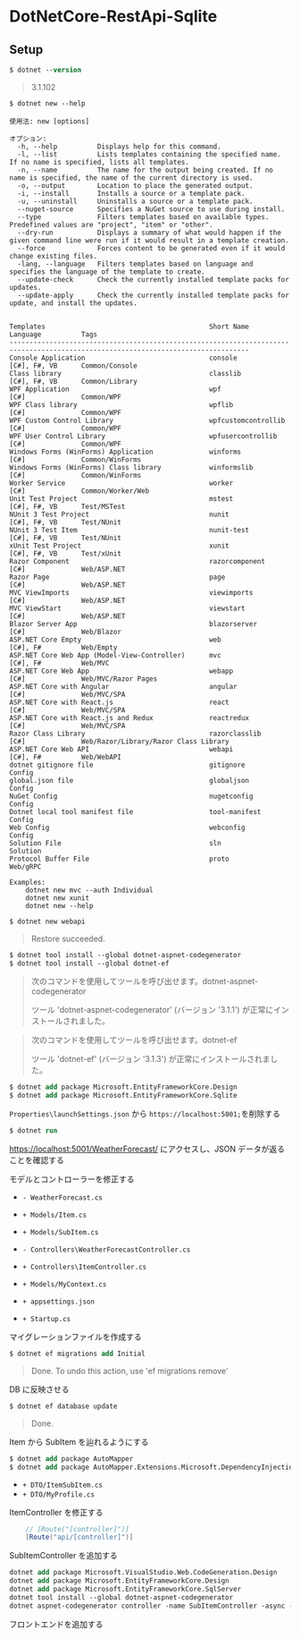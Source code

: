 # DotNetCore-RestApi-Sqlite

## Setup

```ps
$ dotnet --version
```

> 3.1.102

```ps
$ dotnet new --help
```

```
使用法: new [options]

オプション:
  -h, --help          Displays help for this command.
  -l, --list          Lists templates containing the specified name. If no name is specified, lists all templates.
  -n, --name          The name for the output being created. If no name is specified, the name of the current directory is used.
  -o, --output        Location to place the generated output.
  -i, --install       Installs a source or a template pack.
  -u, --uninstall     Uninstalls a source or a template pack.
  --nuget-source      Specifies a NuGet source to use during install.
  --type              Filters templates based on available types. Predefined values are "project", "item" or "other".
  --dry-run           Displays a summary of what would happen if the given command line were run if it would result in a template creation.
  --force             Forces content to be generated even if it would change existing files.
  -lang, --language   Filters templates based on language and specifies the language of the template to create.
  --update-check      Check the currently installed template packs for updates.
  --update-apply      Check the currently installed template packs for update, and install the updates.


Templates                                         Short Name               Language          Tags
----------------------------------------------------------------------------------------------------------------------------------
Console Application                               console                  [C#], F#, VB      Common/Console
Class library                                     classlib                 [C#], F#, VB      Common/Library
WPF Application                                   wpf                      [C#]              Common/WPF
WPF Class library                                 wpflib                   [C#]              Common/WPF
WPF Custom Control Library                        wpfcustomcontrollib      [C#]              Common/WPF
WPF User Control Library                          wpfusercontrollib        [C#]              Common/WPF
Windows Forms (WinForms) Application              winforms                 [C#]              Common/WinForms
Windows Forms (WinForms) Class library            winformslib              [C#]              Common/WinForms
Worker Service                                    worker                   [C#]              Common/Worker/Web
Unit Test Project                                 mstest                   [C#], F#, VB      Test/MSTest
NUnit 3 Test Project                              nunit                    [C#], F#, VB      Test/NUnit
NUnit 3 Test Item                                 nunit-test               [C#], F#, VB      Test/NUnit
xUnit Test Project                                xunit                    [C#], F#, VB      Test/xUnit
Razor Component                                   razorcomponent           [C#]              Web/ASP.NET
Razor Page                                        page                     [C#]              Web/ASP.NET
MVC ViewImports                                   viewimports              [C#]              Web/ASP.NET
MVC ViewStart                                     viewstart                [C#]              Web/ASP.NET
Blazor Server App                                 blazorserver             [C#]              Web/Blazor
ASP.NET Core Empty                                web                      [C#], F#          Web/Empty
ASP.NET Core Web App (Model-View-Controller)      mvc                      [C#], F#          Web/MVC
ASP.NET Core Web App                              webapp                   [C#]              Web/MVC/Razor Pages
ASP.NET Core with Angular                         angular                  [C#]              Web/MVC/SPA
ASP.NET Core with React.js                        react                    [C#]              Web/MVC/SPA
ASP.NET Core with React.js and Redux              reactredux               [C#]              Web/MVC/SPA
Razor Class Library                               razorclasslib            [C#]              Web/Razor/Library/Razor Class Library
ASP.NET Core Web API                              webapi                   [C#], F#          Web/WebAPI
dotnet gitignore file                             gitignore                                  Config
global.json file                                  globaljson                                 Config
NuGet Config                                      nugetconfig                                Config
Dotnet local tool manifest file                   tool-manifest                              Config
Web Config                                        webconfig                                  Config
Solution File                                     sln                                        Solution
Protocol Buffer File                              proto                                      Web/gRPC

Examples:
    dotnet new mvc --auth Individual
    dotnet new xunit
    dotnet new --help
```

```ps
$ dotnet new webapi
```

> Restore succeeded.

```ps
$ dotnet tool install --global dotnet-aspnet-codegenerator
$ dotnet tool install --global dotnet-ef
```

> 次のコマンドを使用してツールを呼び出せます。dotnet-aspnet-codegenerator
>
> ツール 'dotnet-aspnet-codegenerator' (バージョン '3.1.1') が正常にインストールされました。

> 次のコマンドを使用してツールを呼び出せます。dotnet-ef
>
> ツール 'dotnet-ef' (バージョン '3.1.3') が正常にインストールされました。

```ps
$ dotnet add package Microsoft.EntityFrameworkCore.Design
$ dotnet add package Microsoft.EntityFrameworkCore.Sqlite
```

`Properties\launchSettings.json` から `https://localhost:5001;`を削除する

```ps
$ dotnet run
```

[https://localhost:5001/WeatherForecast/](https://localhost:5001/WeatherForecast/) にアクセスし、JSON データが返ることを確認する

モデルとコントローラーを修正する

- `- WeatherForecast.cs`
- `+ Models/Item.cs`
- `+ Models/SubItem.cs`

- `- Controllers\WeatherForecastController.cs`
- `+ Controllers\ItemController.cs`

- `+ Models/MyContext.cs`
- `+ appsettings.json`
- `+ Startup.cs`

マイグレーションファイルを作成する

```ps
$ dotnet ef migrations add Initial
```

> Done. To undo this action, use 'ef migrations remove'

DB に反映させる

```ps
$ dotnet ef database update
```

> Done.

Item から SubItem を辿れるようにする

```ps
$ dotnet add package AutoMapper
$ dotnet add package AutoMapper.Extensions.Microsoft.DependencyInjection
```

- `+ DTO/ItemSubItem.cs`
- `+ DTO/MyProfile.cs`

ItemController を修正する

```cs
    // [Route("[controller]")]
    [Route("api/[controller]")]
```

SubItemController を追加する

```ps
dotnet add package Microsoft.VisualStudio.Web.CodeGeneration.Design
dotnet add package Microsoft.EntityFrameworkCore.Design
dotnet add package Microsoft.EntityFrameworkCore.SqlServer
dotnet tool install --global dotnet-aspnet-codegenerator
dotnet aspnet-codegenerator controller -name SubItemController -async -api -m SubItem -dc MyContext -outDir Controllers
```

フロントエンドを追加する
